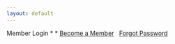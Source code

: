 ```yaml
---
layout: default
---
```

<div id="homeRightCol" class="vertLine">

<div id="loginArea">

<span>Member Login</span>
\*
\* [Become a Member](create_member.html)   [Forgot Password]()

</div>

</div>

